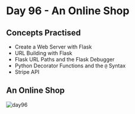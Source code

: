 # Day 96 - An Online Shop
## Concepts Practised
- Create a Web Server with Flask
- URL Building with Flask
- Flask URL Paths and the Flask Debugger
- Python Decorator Functions and the `@` Syntax
- Stripe API
## An Online Shop
![day96](https://user-images.githubusercontent.com/98851253/173720462-e6898cfe-0393-429d-8487-0bff0765ace7.gif)